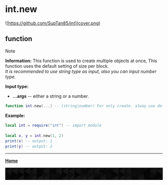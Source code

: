 # int.new

![https://github.com/SupTan85/int](cover.png)

## function

> [!NOTE]
**Information:** This function is used to create multiple objects at once, This function uses the default setting of size per block.\
*It is recommended to use string type as input, also you can input number type.*

**Input type:**

- **...args** -- either a string or a number.

```lua
function int.new(...) -- (string|number) For only create. alway use default size! **BLOCK SIZE SHOULD BE SAME WHEN CALCULATE**
```

**Example:**

```lua
local int = require("int") -- import module

local x, y = int.new(1, 2)
print(x) -- output: 1
print(y) -- output: 2
```

---

[**Home**](../README.md#function--methods)

![end](image-d.png)
